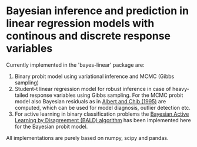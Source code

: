# Bayesian inference and prediction in linear regression models with continous and discrete response variables

Currently implemented in the 'bayes-linear' package are: 

1. Binary probit model using variational inference and MCMC (Gibbs sampling) 
2. Student-t linear regression model for robust inference in case of heavy-tailed response variables using Gibbs sampling. For the MCMC probit model also Bayesian residuals as in [Albert and Chib (1995)](https://apps.olin.wustl.edu/faculty/chib/papers/albertchib95.pdf) are computed, which can be used for model diagnosis, outlier detection etc. 
3. For active learning in binary classification problems the [Bayesian Active Learning by Disagreement (BALD) algorithm](https://arxiv.org/abs/1112.5745) has been implemented here for the Bayesian probit model.

All implementations are purely based on numpy, scipy and pandas.    
